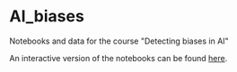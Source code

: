 # AI_biases
Notebooks and data for the course "Detecting biases in AI"

An interactive version of the notebooks can be found [here](https://mybinder.org/v2/gh/bmaz/AI_biases/HEAD). 
